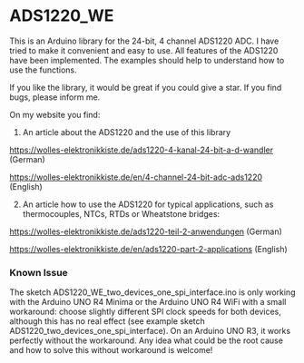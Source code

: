 # ADS1220_WE

This is an Arduino library for the 24-bit, 4 channel ADS1220 ADC. I have tried to make it convenient and easy to use. All features of the ADS1220 have been implemented. The examples should help to understand how to use the functions.

If you like the library, it would be great if you could give a star. If you find bugs, please inform me.

On my website you find:

1) An article about the ADS1220 and the use of this library

https://wolles-elektronikkiste.de/ads1220-4-kanal-24-bit-a-d-wandler       (German) 

https://wolles-elektronikkiste.de/en/4-channel-24-bit-adc-ads1220          (English)

2) An article how to use the ADS1220 for typical applications, such as thermocouples, NTCs, RTDs or Wheatstone bridges:

https://wolles-elektronikkiste.de/ads1220-teil-2-anwendungen                (German)

https://wolles-elektronikkiste.de/en/ads1220-part-2-applications            (English)

<h3>Known Issue</h3>

The sketch ADS1220_WE_two_devices_one_spi_interface.ino is only working with the Arduino UNO R4 Minima or the Arduino UNO R4 WiFi with a small workaround: choose slightly different SPI clock speeds for both devices, although this has no real effect (see example sketch ADS1220_two_devices_one_spi_interface). On an Arduino UNO R3, it works perfectly without the workaround. Any idea what could be the root cause and how to solve this without workaround is welcome!
